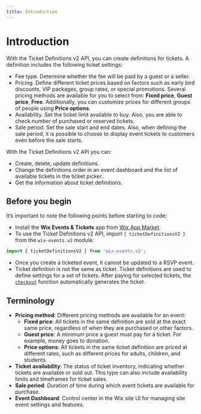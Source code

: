 ```yaml
---
title: Introduction
---
```

# Introduction

With the Ticket Definitions v2 API, you can create definitions for tickets. A definition includes the following ticket settings:

- Fee type. Determine whether the fee will be paid by a guest or a seller.
- Pricing. Define different ticket prices based on factors such as early bird discounts, VIP packages, group rates, or special promotions. Several pricing methods are available for you to select from: **Fixed price**, **Guest price**, **Free**. Additionally, you can customize prices for different groups of people using **Price options**.
- Availability. Set the ticket limit available to buy. Also, you are able to check number of purchased or reserved tickets.
- Sale period. Set the sale start and end dates. Also, when defining the sale period, it is possible to choose to display event tickets to customers even before the sale starts.  

With the Ticket Definitions v2 API you can:

- Create, delete, update definitions.
- Change the definitions order in an event dashboard and the list of available tickets in the ticket picker..
- Get the information about ticket definitions.

## Before you begin

It’s important to note the following points before starting to code:  

- Install the **Wix Events & Tickets** app from [Wix App Market](https://www.wix.com/app-market/wix-events?referral=category&appIndex=5&referralTag=booking--events).
- To use the Ticket Definitions v2 API, import `{ ticketDefinitionsV2 }` from the `wix-events.v2` module:

```javascript
import { ticketDefinitionsV2 } from 'wix-events.v2';
```
- Once you create a ticketed event, it cannot be updated to a RSVP event.
- Ticket definition is not the same as ticket. Ticket definitions are used to define settings for a set of tickets. After paying for selected tickets, the [`checkout`](https://www.wix.com/velo/reference/wix-events-v2/orders/checkout) function automatically generates the ticket.

## Terminology

- **Pricing method**: Different pricing methods are available for an event:
    - **Fixed price**: All tickets in the same definition are sold at the exact same price, regardless of when they are purchased or other factors.
    - **Guest price**: A minimum price a guest must pay for a ticket. For example, money goes to donation.
    - **Price options**: All tickets in the same ticket definition are priced at different rates, such as different prices for adults, children, and students.
- **Ticket availability**: The status of ticket inventory, indicating whether tickets are available or sold out. This type can also include availability limits and timeframes for ticket sales.
- **Sale period**: Duration of time during which event tickets are available for purchase. 
- **Event Dashboard**: Control center in the Wix site UI for managing site event settings and features.